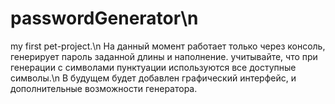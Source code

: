 # passwordGenerator\n
my first pet-project.\n
На данный момент работает только через консоль, генерирует пароль заданной длины и наполнение.
учитывайте, что при генерации с символами пунктуации используются все доступные символы.\n
В будущем будет добавлен графический интерфейс, и дополнительные возможности генератора.
